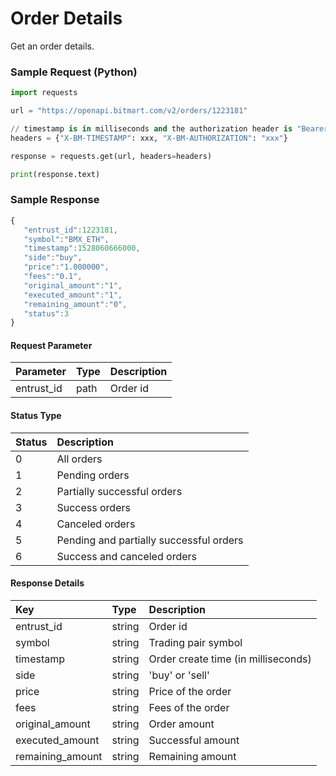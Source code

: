 # Order Details

Get an order details.

### Sample Request \(Python\)

```py
import requests

url = "https://openapi.bitmart.com/v2/orders/1223181"

// timestamp is in milliseconds and the authorization header is "Bearer " + token
headers = {"X-BM-TIMESTAMP": xxx, "X-BM-AUTHORIZATION": "xxx"}

response = requests.get(url, headers=headers)

print(response.text)
```

### Sample Response

```js
{
   "entrust_id":1223181,
   "symbol":"BMX_ETH",
   "timestamp":1528060666000,
   "side":"buy",
   "price":"1.000000",
   "fees":"0.1",
   "original_amount":"1",
   "executed_amount":"1",
   "remaining_amount":"0",
   "status":3
}
```

#### Request Parameter

| Parameter | Type | Description |
| :--- | :--- | :--- |
| entrust_id | path | Order id |


#### Status Type
| Status | Description |
| :--- | :--- |
| 0 | All orders |
| 1 | Pending orders |
| 2 | Partially successful orders |
| 3 | Success orders |
| 4 | Canceled orders |
| 5 | Pending and partially successful orders |
| 6 | Success and canceled orders |



#### Response Details

| Key | Type | Description |
| :--- | :--- | :--- |
| entrust_id | string | Order id |
| symbol | string | Trading pair symbol |
| timestamp | string | Order create time (in milliseconds) |
| side | string | 'buy' or 'sell' |
| price | string | Price of the order |
| fees | string | Fees of the order |
| original_amount | string | Order amount |
| executed_amount | string | Successful amount |
| remaining_amount | string | Remaining amount |






